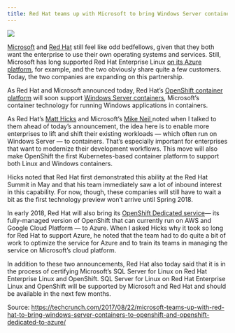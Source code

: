 ```yaml
---
title: Red Hat teams up with Microsoft to bring Windows Server containers to OpenShift
---
```


![](https://tctechcrunch2011.files.wordpress.com/2017/08/gettyimages-806256400-1.jpg)

[Microsoft](http://microsoft.com/) and [Red Hat](https://www.redhat.com/en) still feel like odd bedfellows, given that they both want the enterprise to use their own operating systems and services. Still, Microsoft has long supported Red Hat Enterprise Linux [on its Azure platform](https://techcrunch.com/2016/02/17/microsoft-brings-red-hat-enterprise-linux-to-azure/), for example, and the two obviously share quite a few customers. Today, the two companies are expanding on this partnership.

As Red Hat and Microsoft announced today, Red Hat’s [OpenShift container platform](https://www.openshift.com/) will soon support [Windows Server containers](https://docs.microsoft.com/en-us/virtualization/windowscontainers/about/), Microsoft’s container technology for running Windows applications in containers.

As Red Hat’s [Matt Hicks](https://www.linkedin.com/in/hicksmatt/) and Microsoft’s [Mike Neil ](https://www.linkedin.com/in/michael-neil-64a2b612/)noted when I talked to them ahead of today’s announcement, the idea here is to enable more enterprises to lift and shift their existing workloads — which often run on Windows Server — to containers. That’s especially important for enterprises that want to modernize their development workflows. This move will also make OpenShift the first Kubernetes-based container platform to support both Linux and Windows containers.

Hicks noted that Red Hat first demonstrated this ability at the Red Hat Summit in May and that his team immediately saw a lot of inbound interest in this capability. For now, though, these companies will still have to wait a bit as the first technology preview won’t arrive until Spring 2018.

In early 2018, Red Hat will also bring its [OpenShift Dedicated service](https://www.openshift.com/dedicated/index.html)— its fully-managed version of OpenShift that can currently run on AWS and Google Cloud Platform — to Azure. When I asked Hicks why it took so long for Red Hat to support Azure, he noted that the team had to do quite a bit of work to optimize the service for Azure and to train its teams in managing the service on Microsoft’s cloud platform.

In addition to these two announcements, Red Hat also today said that it is in the process of certifying Microsoft’s SQL Server for Linux on Red Hat Enterprise Linux and OpenShift. SQL Server for Linux on Red Hat Enterprise Linux and OpenShift will be supported by Microsoft and Red Hat and should be available in the next few months.

Source: https://techcrunch.com/2017/08/22/microsoft-teams-up-with-red-hat-to-bring-windows-server-containers-to-openshift-and-openshift-dedicated-to-azure/



